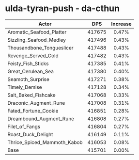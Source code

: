 # ulda-tyran-push - da-cthun
| Actor | DPS | Increase |
|---|:---:|:---:|
|Aromatic_Seafood_Platter|417675|0.47%|
|Sizzling_Seafood_Medley|417496|0.43%|
|Thousandbone_Tongueslicer|417488|0.43%|
|Revenge_Served_Cold|417482|0.43%|
|Feisty_Fish_Sticks|417385|0.41%|
|Great_Cerulean_Sea|417380|0.40%|
|Seamoth_Surprise|417271|0.38%|
|Timely_Demise|417128|0.34%|
|Salt_Baked_Fishcake|417068|0.33%|
|Draconic_Augment_Rune|417008|0.31%|
|Fated_Fortune_Cookie|416851|0.28%|
|Dreambound_Augment_Rune|416808|0.27%|
|Filet_of_Fangs|416804|0.27%|
|Roast_Duck_Delight|416149|0.11%|
|Thrice_Spiced_Mammoth_Kabob|416053|0.08%|
|Base|415701|0.00%|
